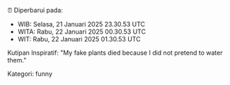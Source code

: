 ⏰ Diperbarui pada:
- WIB: Selasa, 21 Januari 2025 23.30.53 UTC
- WITA: Rabu, 22 Januari 2025 00.30.53 UTC
- WIT: Rabu, 22 Januari 2025 01.30.53 UTC

Kutipan Inspiratif:
"My fake plants died because I did not pretend to water them."


Kategori: funny

